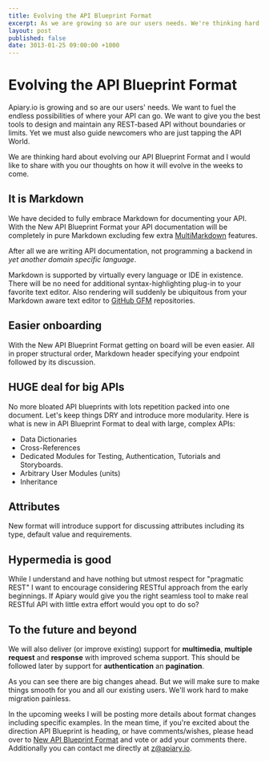 ```yaml
---
title: Evolving the API Blueprint Format
excerpt: As we are growing so are our users needs. We're thinking hard about how to evolve API Blueprint format.
layout: post
published: false
date: 3013-01-25 09:00:00 +1000
---
```


# Evolving the API Blueprint Format
Apiary.io is growing and so are our users' needs. We want to fuel the endless possibilities of where your API can go. We want to give you the best tools to design and maintain any REST-based API without boundaries or limits. Yet we must also guide newcomers who are just tapping the API World. 

We are thinking hard about evolving our API Blueprint Format and I would like to share with you our thoughts on how it will evolve in the weeks to come.

## It is Markdown
We have decided to fully embrace Markdown for documenting your API. With the New API Blueprint Format your API documentation will be completely in pure Markdown excluding few extra [MultiMarkdown](http://fletcherpenney.net/multimarkdown/) features. 

After all we are writing API documentation, not programming a backend in _yet another domain specific language_.

Markdown is supported by virtually every language or IDE in existence. There will be no need for additional syntax-highlighting plug-in to your favorite text editor. Also rendering will suddenly be ubiquitous from your Markdown aware text editor to [GitHub GFM](http://github.github.com/github-flavored-markdown/) repositories. 

## Easier onboarding
With the New API Blueprint Format getting on board will be even easier. All in proper structural order, Markdown header specifying your endpoint followed by its discussion.

## HUGE deal for big APIs
No more bloated API blueprints with lots repetition packed into one document. Let's keep things DRY and introduce more modularity. Here is what is new in API Blueprint Format to deal with large, complex APIs:

* Data Dictionaries
* Cross-References
* Dedicated Modules for Testing, Authentication, Tutorials and Storyboards. 
* Arbitrary User Modules (units)
* Inheritance

## Attributes 
New format will introduce support for discussing attributes including its type, default value and requirements.

## Hypermedia is good
While I understand and have nothing but utmost respect for "pragmatic REST" I want to encourage considering RESTful approach from the early beginnings. If Apiary would give you the right seamless tool to make real RESTful API with little extra effort would you opt to do so? 

## To the future and beyond
We will also deliver (or improve existing) support for **multimedia**, **multiple** **request** and **response** with improved schema support. This should be followed later by support for **authentication** an **pagination**. 

As you can see there are big changes ahead. But we will make sure to make things smooth for you and all our existing users. We'll work hard to make migration painless.

In the upcoming weeks I will be posting more details about format changes including specific examples. In the mean time, if you're excited about the direction API Blueprint is heading, or have comments/wishes, please head over to [New API Blueprint Format](http://support.apiary.io/forums/120125-general/suggestions/2970802-new-api-blueprint-format) and vote or add your comments there. Additionally you can contact me directly at [z@apiary.io](mailto:z@apiary.io).
